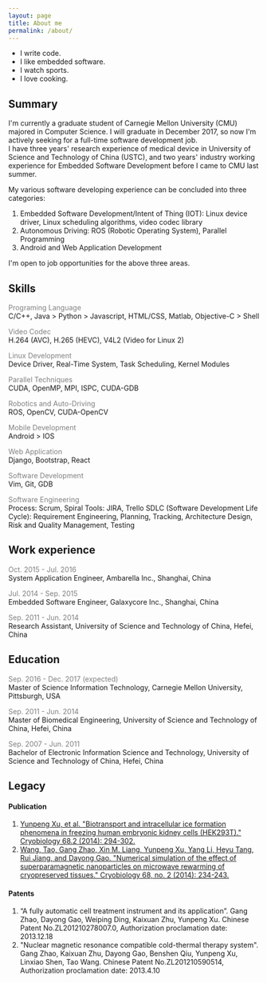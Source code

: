 ```yaml
---
layout: page
title: About me
permalink: /about/
---
```


* I write code.
* I like embedded software.
* I watch sports.
* I love cooking.

## Summary
I'm currently a graduate student of Carnegie Mellon University (CMU) majored in Computer Science. I will graduate in December 2017, so now I'm actively seeking for a full-time software development job.  
I have three years' research experience of medical device in University of Science and Technology of China (USTC), and two years' industry working experience for Embedded Software Development before I came to CMU last summer.

My various software developing experience can be concluded into three categories:  
1. Embedded Software Development/Intent of Thing (IOT): Linux device driver, Linux scheduling algorithms, video codec library  
2. Autonomous Driving: ROS (Robotic Operating System), Parallel Programming  
3. Android and Web Application Development  

I'm open to job opportunities for the above three areas.

## Skills
<span style="color:gray">Programing Language</span>  
C/C++, Java > Python > Javascript, HTML/CSS, Matlab, Objective-C > Shell

<span style="color:gray">Video Codec</span>  
H.264 (AVC), H.265 (HEVC), V4L2 (Video for Linux 2)

<span style="color:gray">Linux Development</span>  
Device Driver, Real-Time System, Task Scheduling, Kernel Modules

<span style="color:gray">Parallel Techniques</span>  
CUDA, OpenMP, MPI, ISPC, CUDA-GDB

<span style="color:gray">Robotics and Auto-Driving</span>  
ROS, OpenCV, CUDA-OpenCV

<span style="color:gray">Mobile Development</span>  
Android > IOS

<span style="color:gray">Web Application</span>  
Django, Bootstrap, React

<span style="color:gray">Software Development</span>  
Vim, Git, GDB

<span style="color:gray">Software Engineering</span>  
Process: Scrum, Spiral 
Tools: JIRA, Trello
SDLC (Software Development Life Cycle): Requirement Engineering, Planning, Tracking, Architecture Design, Risk and Quality Management, Testing 

## Work experience
<span style="color:gray">Oct. 2015 - Jul. 2016</span>  
System Application Engineer, Ambarella Inc., Shanghai, China

<span style="color:gray">Jul. 2014 - Sep. 2015</span>  
Embedded Software Engineer, Galaxycore Inc., Shanghai, China

<span style="color:gray">Sep. 2011 - Jun. 2014</span>  
Research Assistant, University of Science and Technology of China, Hefei, China

## Education
<span style="color:gray">Sep. 2016 - Dec. 2017 (expected)</span>  
Master of Science Information Technology, Carnegie Mellon University, Pittsburgh, USA

<span style="color:gray">Sep. 2011 - Jun. 2014</span>  
Master of Biomedical Engineering, University of Science and Technology of China, Hefei, China

<span style="color:gray">Sep. 2007 - Jun. 2011</span>  
Bachelor of Electronic Information Science and Technology, University of Science and Technology of China, Hefei, China

## Legacy
#### Publication
1. [Yunpeng Xu, et al. "Biotransport and intracellular ice formation phenomena in freezing human embryonic kidney cells (HEK293T)." Cryobiology 68.2 (2014): 294-302.](http://www.sciencedirect.com/science/article/pii/S0011224014000443)  
2. [Wang, Tao, Gang Zhao, Xin M. Liang, Yunpeng Xu, Yang Li, Heyu Tang, Rui Jiang, and Dayong Gao. "Numerical simulation of the effect of superparamagnetic nanoparticles on microwave rewarming of cryopreserved tissues." Cryobiology 68, no. 2 (2014): 234-243.](http://www.sciencedirect.com/science/article/pii/S0011224014000182)

#### Patents
1. “A fully automatic cell treatment instrument and its application”. Gang Zhao, Dayong Gao, Weiping Ding,
Kaixuan Zhu, Yunpeng Xu. Chinese Patent No.ZL201210278007.0, Authorization proclamation date: 2013.12.18
2. "Nuclear magnetic resonance compatible cold-thermal therapy system". Gang Zhao, Kaixuan Zhu, Dayong Gao, Benshen Qiu, Yunpeng Xu, 
Linxiao Shen, Tao Wang. Chinese Patent No.ZL201210590514, Authorization proclamation date: 2013.4.10

